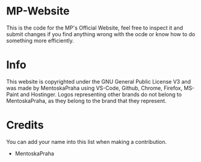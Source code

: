 # MP-Website
This is the code for the MP's Official Website, feel free to inspect it and submit changes if you find anything wrong with the ocde or know how to do something more efficiently.

# Info
This website is copyrighted under the GNU General Public License V3 and was made by MentoskaPraha using VS-Code, Github, Chrome, Firefox, MS-Paint and Hostinger. Logos representing other brands do not belong to MentoskaPraha, as they belong to the brand that they represent.

# Credits
You can add your name into this list when making a contribution.

- MentoskaPraha
